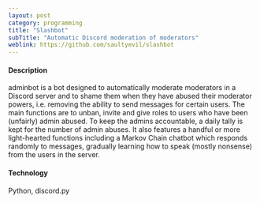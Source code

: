 ```yaml
---
layout: post
category: programming
title: "Slashbot"
subTitle: "Automatic Discord moderation of moderators"
weblink: https://github.com/saultyevil/slashbot
---
```


#### Description

adminbot is a bot designed to automatically moderate moderators in a Discord server
and to shame them when they have abused their moderator powers, i.e. removing the
ability to send messages for certain users. The main
functions are to unban, invite and give roles to users who have been (unfairly)
admin abused. To keep the admins accountable, a daily tally is kept for the
number of admin abuses. It also features a handful or more light-hearted
functions including a Markov Chain chatbot which responds randomly to
messages, gradually learning how to speak (mostly nonsense) from the users
in the server.

#### Technology

Python, discord.py
